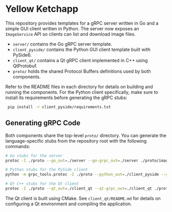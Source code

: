 # Yellow Ketchapp

This repository provides templates for a gRPC server written in Go and a simple GUI client written in Python. The server now exposes an `ImageService` API so clients can list and download image files.

- `server/` contains the Go gRPC server template.
- `client_pyside/` contains the Python GUI client template built with PySide6.
- `client_qt/` contains a Qt gRPC client implemented in C++ using QtProtobuf.
- `proto/` holds the shared Protocol Buffers definitions used by both components.

Refer to the README files in each directory for details on building and running the components.
For the Python client specifically, make sure to install its requirements before
generating the gRPC stubs:

```bash
 pip install -r client_pyside/requirements.txt
```

## Generating gRPC Code

Both components share the top-level `proto/` directory. You can generate the
language-specific stubs from the repository root with the following commands:

```bash
# Go stubs for the server
protoc -I ./proto --go_out=./server --go-grpc_out=./server ./proto/imagestorage.proto

# Python stubs for the PySide client
python -m grpc_tools.protoc -I ./proto --python_out=./client_pyside --grpc_python_out=./client_pyside ./proto/imagestorage.proto

# Qt C++ stubs for the Qt client
protoc -I ./proto --qt_out=./client_qt --qt-grpc_out=./client_qt ./proto/imagestorage.proto
```

The Qt client is built using CMake. See `client_qt/README.md` for details on configuring a Qt environment and compiling the application.
